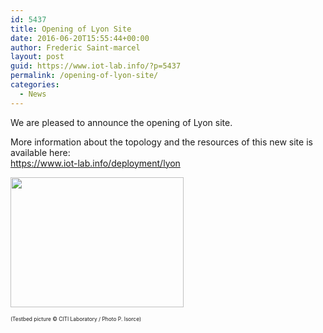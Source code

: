 ```yaml
---
id: 5437
title: Opening of Lyon Site
date: 2016-06-20T15:55:44+00:00
author: Frederic Saint-marcel
layout: post
guid: https://www.iot-lab.info/?p=5437
permalink: /opening-of-lyon-site/
categories:
  - News
---
```

<div class="pf-content">
  <p>
    We are pleased to announce the opening of Lyon site.
  </p>
  
  <p>
    More information about the topology and the resources of this new site is available here:<br /> <a title="Deployment" href="https://www.iot-lab.info/deployment/lyon">https://www.iot-lab.info/deployment/lyon</a>
  </p>
  
  <p>
    <a href="https://www.iot-lab.info/wp-content/uploads/2016/05/IMG_10561.jpg" rel="lightbox[gallery-Nvf5]"><img class="alignnone wp-image-5232" src="https://www.iot-lab.info/wp-content/uploads/2016/05/IMG_10561.jpg" alt="" width="277" height="208" /></a>
  </p>
  
  <p style="font-size: 60%;">
    (Testbed picture © CITI Laboratory / Photo P. Isorce)
  </p>
</div>